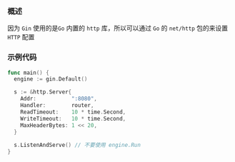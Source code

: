 ### 概述

因为 `Gin` 使用的是`Go` 内置的 `http` 库，所以可以通过 `Go` 的 `net/http` 包的来设置 `HTTP` 配置

### 示例代码

```go
func main() {
  engine := gin.Default()

  s := &http.Server{
    Addr:           ":8080",
    Handler:        router,
    ReadTimeout:    10 * time.Second,
    WriteTimeout:   10 * time.Second,
    MaxHeaderBytes: 1 << 20,
  }
  
  s.ListenAndServe() // 不要使用 engine.Run
}
```

